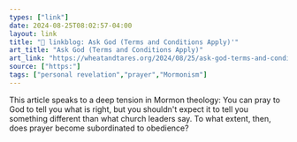 ```yaml
---
types: ["link"]
date: 2024-08-25T08:02:57-04:00
layout: link
title: "🔗 linkblog: Ask God (Terms and Conditions Apply)'"
art_title: "Ask God (Terms and Conditions Apply)"
art_link: "https://wheatandtares.org/2024/08/25/ask-god-terms-and-conditions-apply/"
source: ["https:"]
tags: ["personal revelation","prayer","Mormonism"]
---
```

This article speaks to a deep tension in Mormon theology: You can pray to God to tell you what is right, but you shouldn't expect it to tell you something different than what church leaders say. To what extent, then, does prayer become subordinated to obedience?
